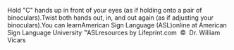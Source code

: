 Hold "C" hands up in front of your eyes (as if holding onto 
			a pair of binoculars).Twist both hands out, in, and out again (as if adjusting your 
			binoculars).You can learnAmerican Sign Language (ASL)online at American Sign Language University ™ASLresources by Lifeprint.com  ©  Dr. William Vicars